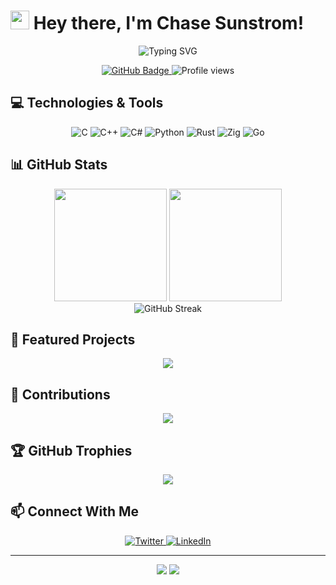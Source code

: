 # <img src="https://media.giphy.com/media/hvRJCLFzcasrR4ia7z/giphy.gif" width="30px"> Hey there, I'm Chase Sunstrom!

<div align="center">
  <img src="https://readme-typing-svg.herokuapp.com?font=Fira+Code&pause=1000&color=F7F7F7&center=true&vCenter=true&width=435&lines=Developer;Problem+Solver;Code+Enthusiast;Always+Learning" alt="Typing SVG" />
</div>

<p align="center">
  <a href="https://github.com/ChaseSunstrom">
    <img src="https://img.shields.io/github/followers/ChaseSunstrom?label=Followers&style=social" alt="GitHub Badge">
  </a>
  <img src="https://komarev.com/ghpvc/?username=ChaseSunstrom&color=blue" alt="Profile views">
</p>

## 💻 Technologies & Tools

<p align="center">
  <img src="https://img.shields.io/badge/C-A8B9CC?style=for-the-badge&logo=c&logoColor=white" alt="C">
  <img src="https://img.shields.io/badge/C%2B%2B-00599C?style=for-the-badge&logo=c%2B%2B&logoColor=white" alt="C++">
  <img src="https://img.shields.io/badge/C%23-239120?style=for-the-badge&logo=c-sharp&logoColor=white" alt="C#">
  <img src="https://img.shields.io/badge/Python-3776AB?style=for-the-badge&logo=python&logoColor=white" alt="Python">
  <img src="https://img.shields.io/badge/Rust-000000?style=for-the-badge&logo=rust&logoColor=white" alt="Rust">
  <img src="https://img.shields.io/badge/Zig-F7A41D?style=for-the-badge&logo=zig&logoColor=white" alt="Zig">
  <img src="https://img.shields.io/badge/Go-00ADD8?style=for-the-badge&logo=go&logoColor=white" alt="Go">
</p>

## 📊 GitHub Stats

<div align="center">
  <img height="180em" src="https://github-readme-stats.vercel.app/api?username=ChaseSunstrom&show_icons=true&theme=radical&count_private=true" />
  <img height="180em" src="https://github-readme-stats.vercel.app/api/top-langs/?username=ChaseSunstrom&layout=compact&theme=radical" />
</div>

<div align="center">
  <img src="https://github-readme-streak-stats.herokuapp.com/?user=ChaseSunstrom&theme=radical" alt="GitHub Streak" />
</div>

## 🚀 Featured Projects

<div align="center">
  <a href="https://github.com/ChaseSunstrom/cforge">
    <img align="center" src="https://github-readme-stats.vercel.app/api/pin/?username=ChaseSunstrom&repo=cforge&theme=radical" />
  </a>
</div>

## 🔮 Contributions

<div align="center">
  <img src="https://github-profile-summary-cards.vercel.app/api/cards/profile-details?username=ChaseSunstrom&theme=radical" />
</div>

## 🏆 GitHub Trophies

<div align="center">
  <img src="https://github-profile-trophy.vercel.app/?username=ChaseSunstrom&theme=radical&column=7" />
</div>

## 📫 Connect With Me

<p align="center">
  <a href="https://twitter.com/ChaseSunstrom">
    <img src="https://img.shields.io/badge/Twitter-1DA1F2?style=for-the-badge&logo=twitter&logoColor=white" alt="Twitter">
  </a>
  <a href="https://www.linkedin.com/in/chase-sunstrom-326040279">
    <img src="https://img.shields.io/badge/LinkedIn-0077B5?style=for-the-badge&logo=linkedin&logoColor=white" alt="LinkedIn">
  </a>
</p>

---

<div align="center">
  <img src="https://forthebadge.com/images/badges/built-with-love.svg" />
  <img src="https://forthebadge.com/images/badges/powered-by-coffee.svg" />
</div>
